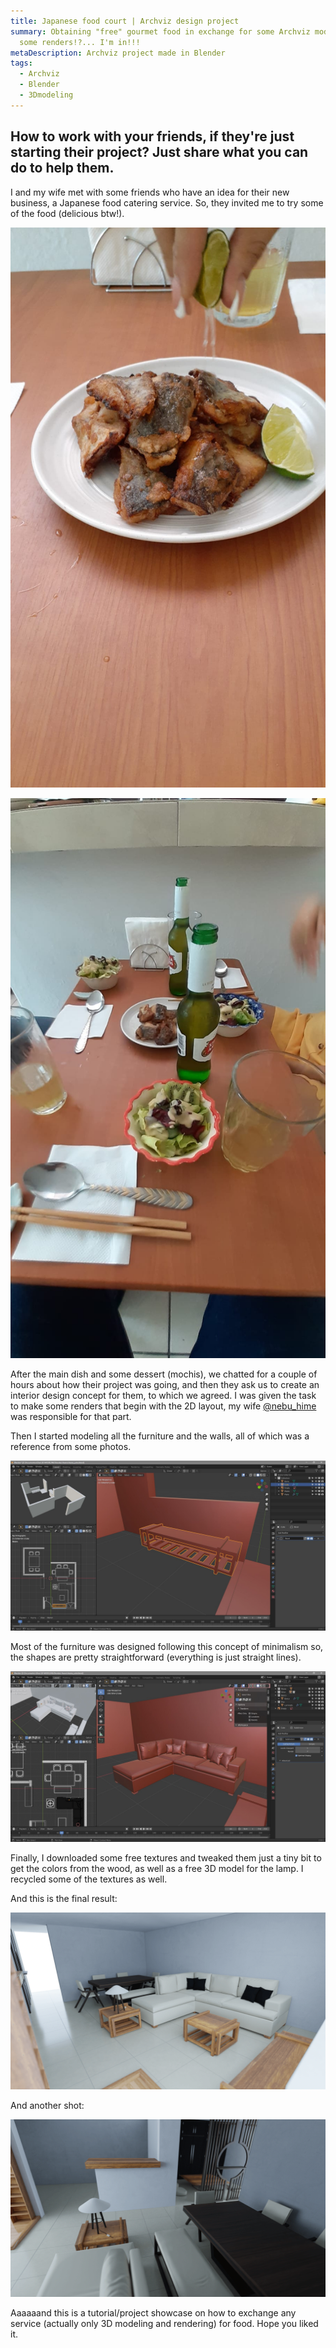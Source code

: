 ```yaml
---
title: Japanese food court | Archviz design project
summary: Obtaining "free" gourmet food in exchange for some Archviz model and
  some renders!?... I'm in!!!
metaDescription: Archviz project made in Blender
tags:
  - Archviz
  - Blender
  - 3Dmodeling
---
```

## How to work with your friends, if they're just starting their project? Just share what you can do to help them.

I and my wife met with some friends who have an idea for their new business, a Japanese food catering service. So, they invited me to try some of the food (delicious btw!). 

![Yuta's dish n°1](/static/img/whatsapp-image-2021-09-20-at-9.21.53-pm-2-.jpeg "Can't remember the name, but it is fried fish and it was delicious!")

![A table with beer, fried fish and salad.](/static/img/whatsapp-image-2021-09-20-at-9.21.53-pm-1-.jpeg "We got even more goodies!")

After the main dish and some dessert (mochis), we chatted for a couple of hours about how their project was going, and then they ask us to create an interior design concept for them, to which we agreed. I was given the task to make some renders that begin with the 2D layout, my wife [@nebu_hime](https://www.instagram.com/nebu_hime/?hl=es-la) was responsible for that part.

Then I started modeling all the furniture and the walls, all of which was a reference from some photos.

![Blender 3D: A bench and some walls](/static/img/2_090921.jpg "Base walls and a wood bench... at least it's supposed to be one.")

Most of the furniture was designed following this concept of minimalism so, the shapes are pretty straightforward (everything is just straight lines).

![Blender 3D: A couch and more walls](/static/img/5_120921.jpg "Base model for the couch.")

Finally, I downloaded some free textures and tweaked them just a tiny bit to get the colors from the wood, as well as a free 3D model for the lamp. I recycled some of the textures as well.

And this is the final result:

![Blender 3D: A living room concept render image.](/static/img/11_180921.png "Shot #1")

And another shot:

![A living room render with some furniture and wooden wall, in a Japanese style.](/static/img/12_180921.png "Shot #2")

Aaaaaand this is a tutorial/project showcase on how to exchange any service (actually only 3D modeling and rendering) for food. Hope you liked it.